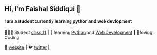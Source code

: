 ## Hi, I'm Faishal Siddiqui 👋
#### I am a student currently learning python and web devlopment

<!--
**thefaishalsiddiqui/thefaishalsiddiqui** is a ✨ _special_ ✨ repository because its `README.md` (this file) appears on your GitHub profile.
-->


👨🏼‍💻 Student [class 11] **|** 
🧠 learning [Python] and [Web Development]  **|** 
💜 loving Coding




🏡 [website][website] **|** 
🐦 [twitter][twitter] **|** 



[Python]: https://www.python.org/
[website]: https://thefaishalsiddiqui.github.io
[twitter]: https://twitter.com/thefaishalsid
[Web Development]: https://www.freecodecamp.org/learn
[class 11]: https://cbse.nic.in/




